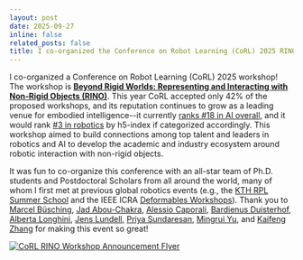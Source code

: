 ```yaml
---
layout: post
date: 2025-09-27
inline: false
related_posts: false
title: I co-organized the Conference on Robot Learning (CoRL) 2025 RINO Workshop in Seoul, Korea 🇰🇷
---
```


I co-organized a Conference on Robot Learning (CoRL) 2025 workshop! The workshop is [**Beyond Rigid Worlds: Representing and Interacting with Non‑Rigid Objects (RINO)**](https://rino-workshop.github.io). This year CoRL accepted only 42% of the proposed workshops, and its reputation continues to grow as a leading venue for embodied intelligence--it currently [ranks #18 in AI overall](https://scholar.google.com/citations?view_op=top_venues&hl=en&vq=eng_artificialintelligence), and it would rank [#3 in robotics](https://scholar.google.com/citations?view_op=top_venues&hl=en&vq=eng_robotics) by h5-index if categorized accordingly. This workshop aimed to build connections among top talent and leaders in robotics and AI to develop the academic and industry ecosystem around robotic interaction with non-rigid objects.

It was fun to co-organize this conference with an all-star team of Ph.D. students and Postdoctoral Scholars from all around the world, many of whom I first met at previous global robotics events (e.g., the [KTH RPL Summer School](https://summer-school.rpl.eecs.kth.se/) and the IEEE ICRA [Deformables Workshops](https://github.com/deformable-workshop)). Thank you to [Marcel Büsching](https://buesma.github.io/), [Jad Abou-Chakra](https://jadchakra.github.io/), [Alessio Caporali](https://www.unibo.it/sitoweb/alessio.caporali/cv-en), [Bardienus Duisterhof](https://www.bart-ai.com/), [Alberta Longhini](https://albilo17.github.io/), [Jens Lundell](https://jenslundell.ai/), [Priya Sundaresan](https://priyasundaresan.github.io/), [Mingrui Yu](https://mingrui-yu.github.io/), and [Kaifeng Zhang](https://kywind.github.io/) for making this event so great!

<a href="https://rino-workshop.github.io" target="_blank" rel="noopener">
  <img src="{{ "/assets/img/corl-rino-flyer.png" | relative_url }}"
       alt="CoRL RINO Workshop Announcement Flyer" />
</a>